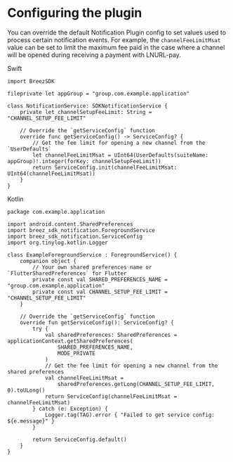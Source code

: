 # Configuring the plugin

You can override the default Notification Plugin config to set values used to process certain notification events. For example, the `channelFeeLimitMsat` value can be set to limit the maximum fee paid in the case where a channel will be opened during receiving a payment with LNURL-pay.

<custom-tabs category="lang">
<div slot="title">Swift</div>
<section>

```swift,ignore
import BreezSDK

fileprivate let appGroup = "group.com.example.application"

class NotificationService: SDKNotificationService {
    private let channelSetupFeeLimit: String = "CHANNEL_SETUP_FEE_LIMIT"

    // Override the `getServiceConfig` function 
    override func getServiceConfig() -> ServiceConfig? {
        // Get the fee limit for opening a new channel from the `UserDefaults`
        let channelFeeLimitMsat = UInt64(UserDefaults(suiteName: appGroup)!.integer(forKey: channelSetupFeeLimit))
        return ServiceConfig.init(channelFeeLimitMsat: UInt64(channelFeeLimitMsat))
    }
}
```

</section>
<div slot="title">Kotlin</div>
<section>

```kotlin,ignore
package com.example.application

import android.content.SharedPreferences
import breez_sdk_notification.ForegroundService
import breez_sdk_notification.ServiceConfig
import org.tinylog.kotlin.Logger

class ExampleForegroundService : ForegroundService() {
    companion object {
        // Your own shared preferences name or `FlutterSharedPreferences` for Flutter
        private const val SHARED_PREFERENCES_NAME = "group.com.example.application"
        private const val CHANNEL_SETUP_FEE_LIMIT = "CHANNEL_SETUP_FEE_LIMIT"
    }

    // Override the `getServiceConfig` function 
    override fun getServiceConfig(): ServiceConfig? {
        try {
            val sharedPreferences: SharedPreferences = applicationContext.getSharedPreferences(
                SHARED_PREFERENCES_NAME,
                MODE_PRIVATE
            )
            // Get the fee limit for opening a new channel from the shared preferences
            val channelFeeLimitMsat =
                sharedPreferences.getLong(CHANNEL_SETUP_FEE_LIMIT, 0).toULong()
            return ServiceConfig(channelFeeLimitMsat = channelFeeLimitMsat)
        } catch (e: Exception) {
            Logger.tag(TAG).error { "Failed to get service config: ${e.message}" }
        }

        return ServiceConfig.default()
    }
}

```

</section>
</custom-tabs>
